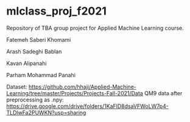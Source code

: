 # mlclass_proj_f2021

Repository of TBA group project for Applied Machine Learning course. </br>

Fatemeh Saberi Khomami

Arash Sadeghi Bablan

Kavan Alipanahi

Parham Mohammad Panahi


Dataset: https://github.com/hhaji/Applied-Machine-Learning/tree/master/Projects/Projects-Fall-2021/Data
QM9 data after preprocessing as .npy: https://drive.google.com/drive/folders/1KaFlD8dsaVFWoLW7p4-TLDlwFa2PUWKN?usp=sharing
